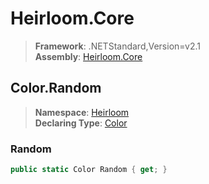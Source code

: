 # Heirloom.Core

> **Framework**: .NETStandard,Version=v2.1  
> **Assembly**: [Heirloom.Core][0]  

## Color.Random

> **Namespace**: [Heirloom][0]  
> **Declaring Type**: [Color][1]  

### Random

```cs
public static Color Random { get; }
```

[0]: ../../../Heirloom.Core.md
[1]: ../Color.md
